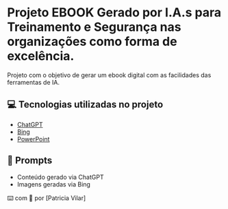 # Projeto EBOOK Gerado por I.A.s para Treinamento e Segurança nas organizações como forma de excelência.


Projeto com o objetivo de gerar um ebook digital com as facilidades das ferramentas de IA.

## 💻 Tecnologias utilizadas no projeto

- [ChatGPT](https://chat.openai.com/) 
- [Bing](https://bing.com/) 
- [PowerPoint](https://www.microsoft.com/en/microsoft-365/powerpoint)

## 🧠 Prompts


- Conteúdo gerado via ChatGPT
- Imagens geradas via Bing



⌨️ com 💜 por [Patricia Vilar]
